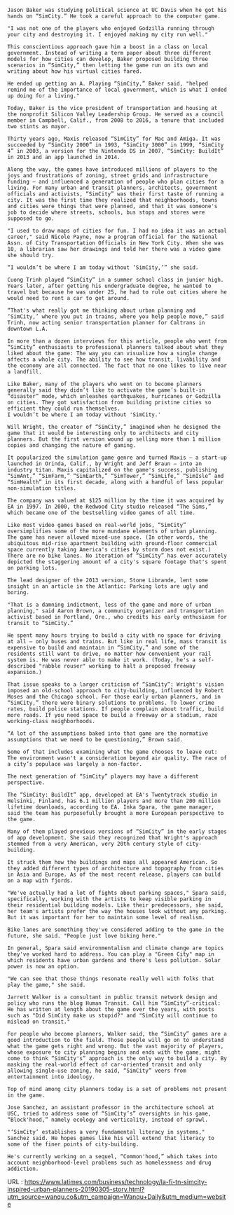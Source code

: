     
    Jason Baker was studying political science at UC Davis when he got his hands on “SimCity.” He took a careful approach to the computer game.  
      
    "I was not one of the players who enjoyed Godzilla running through your city and destroying it. I enjoyed making my city run well."  
      
    This conscientious approach gave him a boost in a class on local government. Instead of writing a term paper about three different models for how cities can develop, Baker proposed building three scenarios in “SimCity,” then letting the game run on its own and writing about how his virtual cities fared.  
      
    He ended up getting an A. Playing “SimCity,” Baker said, "helped remind me of the importance of local government, which is what I ended up doing for a living."  
      
    Today, Baker is the vice president of transportation and housing at the nonprofit Silicon Valley Leadership Group. He served as a council member in Campbell, Calif., from 2008 to 2016, a tenure that included two stints as mayor.  
      
    Thirty years ago, Maxis released “SimCity” for Mac and Amiga. It was succeeded by “SimCity 2000” in 1993, “SimCity 3000” in 1999, “SimCity 4” in 2003, a version for the Nintendo DS in 2007, “SimCity: BuildIt” in 2013 and an app launched in 2014.  
      
    Along the way, the games have introduced millions of players to the joys and frustrations of zoning, street grids and infrastructure funding — and influenced a generation of people who plan cities for a living. For many urban and transit planners, architects, government officials and activists, “SimCity” was their first taste of running a city. It was the first time they realized that neighborhoods, towns and cities were things that were planned, and that it was someone's job to decide where streets, schools, bus stops and stores were supposed to go.  
      
    "I used to draw maps of cities for fun. I had no idea it was an actual career," said Nicole Payne, now a program official for the National Assn. of City Transportation Officials in New York City. When she was 10, a librarian saw her drawings and told her there was a video game she should try.  
      
    “I wouldn’t be where I am today without ‘SimCity,’” she said.  
      
    Cuong Trinh played “SimCity” in a summer school class in junior high. Years later, after getting his undergraduate degree, he wanted to travel but because he was under 25, he had to rule out cities where he would need to rent a car to get around.  
      
    “That's what really got me thinking about urban planning and ‘SimCity,’ where you put in trains, where you help people move,” said Trinh, now acting senior transportation planner for Caltrans in downtown L.A.  
      
    In more than a dozen interviews for this article, people who went from “SimCity” enthusiasts to professional planners talked about what they liked about the game: The way you can visualize how a single change affects a whole city. The ability to see how transit, livability and the economy are all connected. The fact that no one likes to live near a landfill.  
      
    Like Baker, many of the players who went on to become planners generally said they didn’t like to activate the game’s built-in “disaster” mode, which unleashes earthquakes, hurricanes or Godzilla on cities. They got satisfaction from building pristine cities so efficient they could run themselves.  
    I wouldn’t be where I am today without 'SimCity.'  
      
    Will Wright, the creator of “SimCity,” imagined when he designed the game that it would be interesting only to architects and city planners. But the first version wound up selling more than 1 million copies and changing the nature of gaming.  
      
    It popularized the simulation game genre and turned Maxis — a start-up launched in Orinda, Calif., by Wright and Jeff Braun — into an industry titan. Maxis capitalized on the game's success, publishing “SimAnt,” “SimFarm,” “SimEarth,” “SimTower,” “SimLife,” “SimIsle” and “SimHealth” in its first decade, along with a handful of less popular non-simulation titles.  
      
    The company was valued at $125 million by the time it was acquired by EA in 1997. In 2000, the Redwood City studio released “The Sims,” which became one of the bestselling video games of all time.  
      
    Like most video games based on real-world jobs, “SimCity” oversimplifies some of the more mundane elements of urban planning. The game has never allowed mixed-use space. (In other words, the ubiquitous mid-rise apartment building with ground-floor commercial space currently taking America's cities by storm does not exist.) There are no bike lanes. No iteration of “SimCity” has ever accurately depicted the staggering amount of a city's square footage that's spent on parking lots.  
      
    The lead designer of the 2013 version, Stone Librande, lent some insight in an article in the Atlantic: Parking lots are ugly and boring.  
      
    "That is a damning indictment, less of the game and more of urban planning," said Aaron Brown, a community organizer and transportation activist based in Portland, Ore., who credits his early enthusiasm for transit to “SimCity.”  
      
    He spent many hours trying to build a city with no space for driving at all — only buses and trains. But like in real life, mass transit is expensive to build and maintain in “SimCity,” and some of the residents still want to drive, no matter how convenient your rail system is. He was never able to make it work. (Today, he's a self-described "rabble rouser" working to halt a proposed freeway expansion.)  
      
    That issue speaks to a larger criticism of “SimCity”: Wright's vision imposed an old-school approach to city-building, influenced by Robert Moses and the Chicago school. For those early urban planners, and in “SimCity,” there were binary solutions to problems. To lower crime rates, build police stations. If people complain about traffic, build more roads. If you need space to build a freeway or a stadium, raze working-class neighborhoods.  
      
    “A lot of the assumptions baked into that game are the normative assumptions that we need to be questioning,” Brown said.  
      
    Some of that includes examining what the game chooses to leave out: The environment wasn't a consideration beyond air quality. The race of a city’s populace was largely a non-factor.  
      
    The next generation of “SimCity” players may have a different perspective.  
      
    The “SimCity: BuildIt” app, developed at EA's Twentytrack studio in Helsinki, Finland, has 6.1 million players and more than 200 million lifetime downloads, according to EA. Inka Spara, the game manager, said the team has purposefully brought a more European perspective to the game.  
      
    Many of them played previous versions of “SimCity” in the early stages of app development. She said they recognized that Wright's approach stemmed from a very American, very 20th century style of city-building.  
      
    It struck them how the buildings and maps all appeared American. So they added different types of architecture and topography from cities in Asia and Europe. As of the most recent release, players can build on a map with fjords.  
      
    "We've actually had a lot of fights about parking spaces," Spara said, specifically, working with the artists to keep visible parking in their residential building models. Like their predecessors, she said, her team's artists prefer the way the houses look without any parking. But it was important for her to maintain some level of realism.  
      
    Bike lanes are something they've considered adding to the game in the future, she said. "People just love biking here."  
      
    In general, Spara said environmentalism and climate change are topics they've worked hard to address. You can play a "Green City" map in which residents have urban gardens and there's less pollution. Solar power is now an option.  
      
    "We can see that those things resonate really well with folks that play the game," she said.  
      
    Jarrett Walker is a consultant in public transit network design and policy who runs the blog Human Transit. Call him “SimCity”-critical: He has written at length about the game over the years, with posts such as "Did SimCity make us stupid?" and "SimCity will continue to mislead on transit."  
      
    For people who become planners, Walker said, the “SimCity” games are a good introduction to the field. Those people will go on to understand what the game gets right and wrong. But the vast majority of players, whose exposure to city planning begins and ends with the game, might come to think “SimCity's” approach is the only way to build a city. By masking the real-world effect of car-oriented transit and only allowing single-use zoning, he said, “SimCity” veers from entertainment into ideology.  
      
    Top of mind among city planners today is a set of problems not present in the game.  
      
    Jose Sanchez, an assistant professor in the architecture school at USC, tried to address some of “SimCity’s” oversights in his game, “Block'hood,” namely ecology and verticality, instead of sprawl.  
      
    "‘SimCity’ establishes a very fundamental literacy in systems," Sanchez said. He hopes games like his will extend that literacy to some of the finer points of city-building.  
      
    He's currently working on a sequel, “Common'hood,” which takes into account neighborhood-level problems such as homelessness and drug addiction.  
    
  URL : https://www.latimes.com/business/technology/la-fi-tn-simcity-inspired-urban-planners-20190305-story.html?utm_source=wanqu.co&utm_campaign=Wanqu+Daily&utm_medium=website